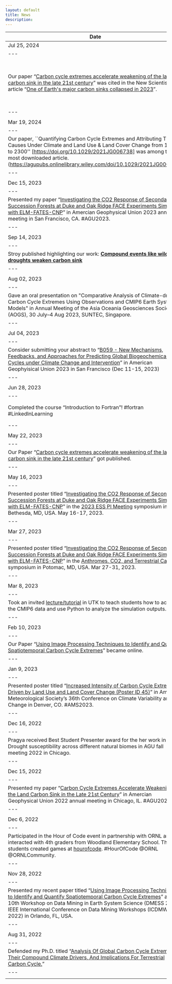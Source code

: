 ```yaml
---
layout: default
title: News
description:
---
```


|Date|Place|
|---|---|
| Jul 25, 2024| Oak Ridge, TN, USA|
|---|---|
|Our paper “[Carbon cycle extremes accelerate weakening of the land carbon sink in the late 21st century](https://doi.org/10.5194/bg-20-1829-2023)” was cited in the New Scientist article “[One of Earth's major carbon sinks collapsed in 2023](https://www.newscientist.com/article/2440453-one-of-earths-major-carbon-sinks-collapsed-in-2023/)”.|![Download News Article](./assets/images/news/NewScientist_2023.pdf)|
|---|---|
| | |
| Mar 19, 2024| Oak Ridge, TN, USA|
|---|---|
|Our paper, ``Quantifying Carbon Cycle Extremes and Attributing Their Causes Under Climate and Land Use & Land Cover Change from 1850 to 2300'' [https://doi.org/10.1029/2021JG006738] was among the most downloaded article. (https://agupubs.onlinelibrary.wiley.com/doi/10.1029/2021JG006738). |![Certificate](./assets/images/news/AGU_top_download.png)|
|---|---|
| | |
| Dec 15, 2023| San Francisco, CA, USA|
|---|---|
|Presented my paper “[Investigating the CO2 Response of Secondary-Succession Forests at Duke and Oak Ridge FACE Experiments Simulated with ELM-FATES-CNP](https://doi.org/10.5194/bg-2022-178)” in Amercian Geophysical Union 2023 annual meeting in San Francisco, CA. #AGU2023. |![AGU2023, Dec 15, 2023](./assets/images/news/AGU_2023.jpg) |
|---|---|
| | |
| Sep 14, 2023| Oak Ridge, TN, USA|
|---|---|
|Stroy published highlighting our work: [**Compound events like wildfires, droughts weaken carbon sink**](https://www.ornl.gov/news/modeling-climate-extremes)|![Story ORNL 2023](./assets/images/news/20230914_Sharma_ORNL_Story.png) |
|---|---|
| | |
| Aug 02, 2023| Singapore|
|---|---|
|Gave an oral presentation on "Comparative Analysis of Climate-driven Carbon Cycle Extremes Using Observations and CMIP6 Earth System Models" in Annual Meeting of the Asia Oceania Geosciences Society (AOGS), 30 July–4 Aug 2023, SUNTEC, Singapore.|![Presentation AOGS2023](./assets/images/news/20230801_AOGS_Presentation.jpg) |
|---|---|
| | |
| Jul 04, 2023| Oak Ridge, TN, USA|
|---|---|
|Consider submitting your abstract to “[B059 - New Mechanisms, Feedbacks, and Approaches for Predicting Global Biogeochemical Cycles under Climate Change and Intervention](https://agu.confex.com/agu/fm23/prelim.cgi/Session/190931)” in American Geophyisical Union 2023 in San Francisco (Dec 11-15, 2023)|![Convernor AGU2023](./assets/images/news/AGU_Convener_2023.png) |
|---|---|
| | |
| Jun 28, 2023| Oak Ridge, TN, USA|
|---|---|
|Completed the course “Introduction to Fortran”! #fortran #LinkedInLearning|![Introduction to Fortran](./assets/images/news/CertificateOfCompletion_Introduction to Fortran.png) |
|---|---|
| | |
| May 22, 2023| Oak Ridge, TN, USA|
|---|---|
|Our Paper “[Carbon cycle extremes accelerate weakening of the land carbon sink in the late 21st century](https://doi.org/10.5194/bg-20-1829-2023)” got published.|![BG Paper Online](./assets/images/news/2023_paper2.png) |
|---|---|
| | |
| May 16, 2023| Bethesda, MD, USA|
|---|---|
|Presented poster titled “[Investigating the CO2 Response of Secondary-Succession Forests at Duke and Oak Ridge FACE Experiments Simulated with ELM-FATES-CNP](https://www.anthromes-co2-and-terrestrial-carbon.com/2023/en/node/speakerprofile-bharat-sharma-oak-ridge-national-laboratory)” in the [2023 ESS PI Meeting](https://ess.science.energy.gov/pi-meeting/) symposium in Bethesda, MD, USA. May 16-17, 2023.|![Poster presentation](./assets/images/news/2023_ESS_PI.jpg) |
|---|---|
| | |
| Mar 27, 2023| Potomac, MD, USA|
|---|---|
|Presented poster titled “[Investigating the CO2 Response of Secondary-Succession Forests at Duke and Oak Ridge FACE Experiments Simulated with ELM-FATES-CNP](https://www.anthromes-co2-and-terrestrial-carbon.com/2023/en/node/speakerprofile-bharat-sharma-oak-ridge-national-laboratory)” in the [Anthromes, CO2, and Terrestrial Carbon](https://www.anthromes-co2-and-terrestrial-carbon.com/2023/en/page/home) symposium in Potomac, MD, USA. Mar 27-31, 2023.|![Poster presentation](./assets/images/news/anthromes_23_pic.jpg) |
|---|---|
| | |
| Mar 8, 2023| Knoxville, TN, USA|
|---|---|
|Took an invited [lecture/tutorial](https://github.com/sharma-bharat/Tutorials_by_Bharat/blob/main/UTK_2023.ipynb) in UTK to teach students how to access the CMIP6 data and use Python to analyze the simulation outputs. |![Addressing doubts](./assets/images/news/UT_class_2023.jpg) |
|---|---|
| | |
| Feb 10, 2023| Oak Ridge, TN, USA|
|---|---|
|Our Paper “[Using Image Processing Techniques to Identify and Quantify Spatiotemporal Carbon Cycle Extremes](https://doi.org/10.1109/ICDMW58026.2022.00148)” became online.|![IEEE Paper Online](./assets/images/news/IEEE_paper_image.png) |
|---|---|
| | |
| Jan 9, 2023| Denver, CO, USA|
|---|---|
|Presented poster titled “[Increased Intensity of Carbon Cycle Extremes Driven by Land Use and Land Cover Change (Poster ID 45)](https://doi.org/10.1029/2021JG006738)” in Amercian Meteorological Society’s 36th Conference on Climate Variability and Change in Denver, CO. #AMS2023.|![AMS2023, Jan 8, 2023](./assets/images/news/ams2023.jpg) |
|---|---|
| | |
| Dec 16, 2022| Chicago, IL, USA|
|---|---|
|Pragya received Best Student Presenter award for the her work in Drought susceptibility across different natural biomes in AGU fall meeting 2022 in Chicago.|![Best Student Presentation, Dec 16, 2022](./assets/images/news/pragya_agu22.jpeg) |
|---|---|
| | |
| Dec 15, 2022| Chicago, IL, USA|
|---|---|
|Presented my paper “[Carbon Cycle Extremes Accelerate Weakening of the Land Carbon Sink in the Late 21st Century](https://doi.org/10.5194/bg-2022-178)” in Amercian Geophysical Union 2022 annual meeting in Chicago, IL. #AGU2022. |![AGU2022, Dec 15, 2022](./assets/images/news/agu2022.jpg) |
|---|---|
| | |
| Dec 6, 2022| Oak Ridge, TN, USA|
|---|---|
|Participated in the Hour of Code event in partnership with ORNL and interacted with 4th graders from Woodland Elementary School. The students created games at [hourofcode](https://hourofcode.com/us/learn). #HourOfCode @ORNL @ORNLCommunity. |![Hour of Code, Dec 6, 2022](./assets/images/news/hour_of_code.jpg) |
|---|---|
| | |
| Nov 28, 2022| Orlando, FL, USA|
|---|---|
|Presented my recent paper titled “[Using Image Processing Techniques to Identify and Quantify Spatiotemporal Carbon Cycle Extremes](./papers/Sharma_2022_SpatioTemporalExtremes_ICDM.pdf)” at the 10th Workshop on Data Mining in Earth System Science (DMESS 2022), IEEE International Conference on Data Mining Workshops (ICDMW 2022) in Orlando, FL, USA. |![ICDM2022, Nov 28, 2022](./assets/images/news/ICDM_Pic.png)|
|---|---|
| | |
| Aug 31, 2022| Oak Ridge, TN, USA|
|---|---|
|Defended my Ph.D. titled “[Analysis Of Global Carbon Cycle Extremes, Their Compound Climate Drivers, And Implications For Terrestrial Carbon Cycle.](./papers/Sharma_PhD_Dissertation.pdf)” |![PhD Defense, Aug 31, 2022](./assets/images/news/phd_defense.jpg)|
|---|---|
| | |
